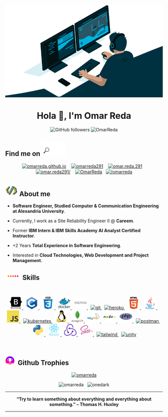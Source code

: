 
<p align="center">
<img src="https://github.com/OmarReda/OmarReda/blob/master/Heading3.gif">
</p>
  
<h1 align="center">Hola 👋, I'm Omar Reda</h1>
<div align="center"> 

![GitHub followers](https://img.shields.io/github/followers/OmarReda?label=Followers)
<img src="https://komarev.com/ghpvc/?username=OmarReda&label=Profile%20views&color=0e75b6&style=flat" alt="OmarReda" />

</div>

<h2>Find me on<img width="80" src="https://github.com/OmarReda/OmarReda/blob/master/find.gif"> </h2>
<p align="center"> 
<a href="https://omarreda.github.io" target="blank"><img align="center" src="https://cdn.jsdelivr.net/npm/simple-icons@3.0.1/icons/googleearth.svg" alt="omarreda.github.io" height="33" width="33" /></a> &nbsp;&nbsp;
<a href="https://linkedin.com/in/omarreda291" target="blank"><img align="center" src="https://cdn.jsdelivr.net/npm/simple-icons@3.0.1/icons/linkedin.svg" alt="omarreda291" height="33" width="33" /></a> &nbsp;&nbsp;
<a href="https://fb.com/omar.reda.291" target="blank"><img align="center" src="https://cdn.jsdelivr.net/npm/simple-icons@3.0.1/icons/facebook.svg" alt="omar.reda.291" height="35" width="35" /></a> &nbsp;&nbsp;
<a href="https://instagram.com/omar.reda291/" target="blank"><img align="center" src="https://cdn.jsdelivr.net/npm/simple-icons@3.0.1/icons/instagram.svg" alt="omar.reda291/" height="35" width="35" /></a> &nbsp;&nbsp;
<a href="https://github.com/OmarReda" target="blank"><img align="center" src="https://cdn.jsdelivr.net/npm/simple-icons@3.0.1/icons/github.svg" alt="OmarReda" height="35" width="35" /></a>&nbsp;&nbsp;
<a href="https://omarreda.hashnode.dev" target="blank"><img align="center" src="https://cdn.jsdelivr.net/npm/simple-icons@3.0.1/icons/hashnode.svg" alt="/omarreda" height="45" width="40" /></a>
</p>
  
<h2><img width="40" src="https://github.com/OmarReda/OmarReda/blob/master/source.gif"> About me</h2> 

  - **Software Engineer, Studied Computer & Communication Engineering at Alexandria University**.
  
  - Currently, I work as a Site Reliability Engineer II @ **Careem**.
  
  - Former **IBM Intern & IBM Skills Academy AI Analyst Certified Instructor**.

  - +2 Years **Total Experience in Software Engineering**.
  
  - Interested in **Cloud Technologies, Web Development and Project Management**.  

<h2> <img width="50" src="https://github.com/OmarReda/OmarReda/blob/master/skills2.gif"> Skills</h2> &nbsp; 

<p align="center">
<a href="https://getbootstrap.com" target="_blank"> <img src="https://raw.githubusercontent.com/devicons/devicon/master/icons/bootstrap/bootstrap-plain-wordmark.svg" alt="bootstrap" width="40" height="40"/> </a> &nbsp; <a href="https://www.cprogramming.com/" target="_blank"> <img src="https://raw.githubusercontent.com/devicons/devicon/master/icons/c/c-original.svg" alt="c" width="40" height="40"/> </a> &nbsp; <a href="https://www.w3schools.com/css/" target="_blank"> <img src="https://raw.githubusercontent.com/devicons/devicon/master/icons/css3/css3-original-wordmark.svg" alt="css3" width="40" height="40"/> </a> &nbsp; <a href="https://www.docker.com/" target="_blank"> <img src="https://raw.githubusercontent.com/devicons/devicon/master/icons/docker/docker-original-wordmark.svg" alt="docker" width="40" height="40"/> </a> &nbsp; <a href="https://expressjs.com" target="_blank"> <img src="https://raw.githubusercontent.com/devicons/devicon/master/icons/express/express-original-wordmark.svg" alt="express" width="40" height="40"/> </a> &nbsp; <a href="https://git-scm.com/" target="_blank"> <img src="https://www.vectorlogo.zone/logos/git-scm/git-scm-icon.svg" alt="git" width="40" height="40"/> </a> &nbsp; <a href="https://heroku.com" target="_blank"> <img src="https://www.vectorlogo.zone/logos/heroku/heroku-icon.svg" alt="heroku" width="40" height="40"/> </a> &nbsp; <a href="https://www.w3.org/html/" target="_blank"> <img src="https://raw.githubusercontent.com/devicons/devicon/master/icons/html5/html5-original-wordmark.svg" alt="html5" width="40" height="40"/> </a> &nbsp; <a href="https://www.java.com" target="_blank"> <img src="https://raw.githubusercontent.com/devicons/devicon/master/icons/java/java-original.svg" alt="java" width="40" height="40"/> </a> &nbsp; <a href="https://developer.mozilla.org/en-US/docs/Web/JavaScript" target="_blank"> <img src="https://raw.githubusercontent.com/devicons/devicon/master/icons/javascript/javascript-original.svg" alt="javascript" width="40" height="40"/> </a> &nbsp; <a href="https://kubernetes.io" target="_blank"> <img src="https://www.vectorlogo.zone/logos/kubernetes/kubernetes-icon.svg" alt="kubernetes" width="40" height="40"/> </a> &nbsp; <a href="https://www.linux.org/" target="_blank"> <img src="https://raw.githubusercontent.com/devicons/devicon/master/icons/linux/linux-original.svg" alt="linux" width="40" height="40"/> </a> &nbsp; <a href="https://www.mongodb.com/" target="_blank"> <img src="https://raw.githubusercontent.com/devicons/devicon/master/icons/mongodb/mongodb-original-wordmark.svg" alt="mongodb" width="40" height="40"/> </a> &nbsp; <a href="https://www.mysql.com/" target="_blank"> <img src="https://raw.githubusercontent.com/devicons/devicon/master/icons/mysql/mysql-original-wordmark.svg" alt="mysql" width="40" height="40"/> </a> &nbsp; <a href="https://nodejs.org" target="_blank"> <img src="https://raw.githubusercontent.com/devicons/devicon/master/icons/nodejs/nodejs-original-wordmark.svg" alt="nodejs" width="40" height="40"/> </a> &nbsp; <a href="https://www.php.net" target="_blank"> <img src="https://raw.githubusercontent.com/devicons/devicon/master/icons/php/php-original.svg" alt="php" width="40" height="40"/> </a> &nbsp; <a href="https://postman.com" target="_blank"> <img src="https://www.vectorlogo.zone/logos/getpostman/getpostman-icon.svg" alt="postman" width="40" height="40"/> </a> &nbsp; <a href="https://www.python.org" target="_blank"> <img src="https://raw.githubusercontent.com/devicons/devicon/master/icons/python/python-original.svg" alt="python" width="40" height="40"/> </a> &nbsp; <a href="https://reactjs.org/" target="_blank"> <img src="https://raw.githubusercontent.com/devicons/devicon/master/icons/react/react-original-wordmark.svg" alt="react" width="40" height="40"/> </a> &nbsp; <a href="https://redux.js.org" target="_blank"> <img src="https://raw.githubusercontent.com/devicons/devicon/master/icons/redux/redux-original.svg" alt="redux" width="40" height="40"/> </a> &nbsp; <a href="https://sass-lang.com" target="_blank"> <img src="https://raw.githubusercontent.com/devicons/devicon/master/icons/sass/sass-original.svg" alt="sass" width="40" height="40"/> </a> &nbsp; <a href="https://tailwindcss.com/" target="_blank"> <img src="https://www.vectorlogo.zone/logos/tailwindcss/tailwindcss-icon.svg" alt="tailwind" width="40" height="40"/> </a> &nbsp; <a href="https://unity.com/" target="_blank"> <img src="https://www.vectorlogo.zone/logos/unity3d/unity3d-icon.svg" alt="unity" width="40" height="40"/> </a>
</p>

<br/>

<h2> <img width="30" src="https://github.com/OmarReda/OmarReda/blob/master/trophy.png">&nbsp; Github Trophies</h2>

<p align="center"> <a href="https://github.com/ryo-ma/github-profile-trophy"><img src="https://github-profile-trophy.vercel.app/?username=omarreda&theme=dracula" alt="omarreda" /></a> </p>

<p align="center"><img src="https://github-readme-stats.vercel.app/api/top-langs?username=omarreda&show_icons=true&theme=radical&locale=en&layout=compact" width="375" alt="omarreda" /> &nbsp; <img src="https://github-readme-stats.vercel.app/api?username=omarreda&show_icons=true&theme=radical" width="450" alt="onedark" /></p>

 
<hr>
<p align="center"><strong>“Try to learn something about everything and everything about something.” – Thomas H. Huxley</strong></p>
<hr>

<!--
**OmarReda/OmarReda** is a ✨ _special_ ✨ repository because its `README.md` (this file) appears on your GitHub profile.

